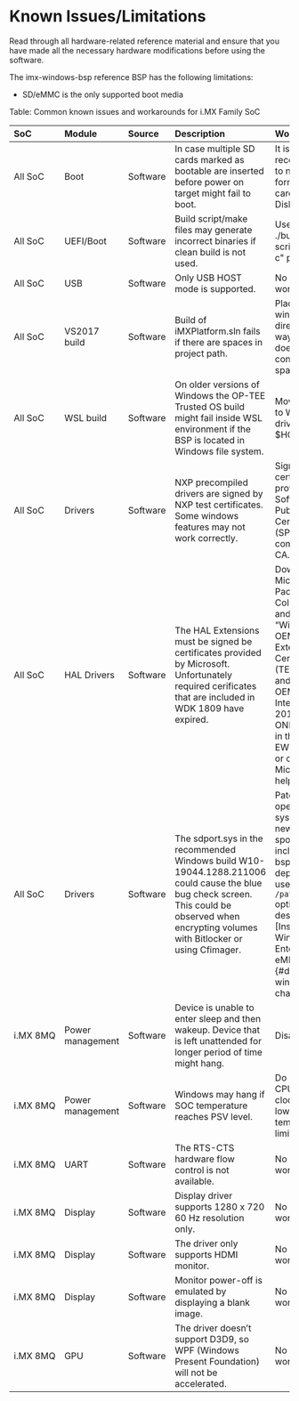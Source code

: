 ﻿Known Issues/Limitations
====

Read through all hardware-related reference material and ensure that you have made all the necessary hardware modifications before using the software.

The imx-windows-bsp reference BSP has the following limitations:
 - SD/eMMC is the only supported boot media


Table: Common known issues and workarounds for i.MX Family SoC

| SoC      | Module     | Source   | Description      | Workaround       |
|:---------|:-----------|:---------|:-----------------|:-----------------|
| All SoC  | Boot             | Software | In case multiple SD cards marked as bootable are inserted before power on target might fail to boot.                                                                                          | It is recommended to newly format the SD card using Diskpart.       |
| All SoC  | UEFI/Boot        | Software | Build script/make files may generate incorrect binaries if clean build is not used.                                                                                                           | Use ./buildme64.sh script with "-c" parametr                        |
| All SoC  | USB              | Software | Only USB HOST mode is supported.                                                                                                                                                              | No workaround                                                       |
| All SoC  | VS2017 build     | Software | Build of iMXPlatform.sln fails if there are spaces in project path.                                                                                                                           | Place the imx-windows-iot directory in way its path doesn't contain spaces. |
| All SoC  | WSL build        | Software | On older versions of Windows the OP-TEE Trusted OS build might fail inside WSL environment if the BSP is located in Windows file system.                                                      | Move sources to WSL root drive (eg. $HOME).                         |
| All SoC  | Drivers          | Software | NXP precompiled drivers are signed by NXP test certificates. Some windows features may not work correctly.                                                                                    | Sign drivers by certificate provided by Software Publisher Certificate (SPC) from a commercial CA.|
| All SoC  | HAL Drivers      | Software | The HAL Extensions must be signed be certificates provided by Microsoft. Unfortunately required cerificates that are included in WDK 1809 have expired.                                       | Download the Microsoft Kits Package from Collaborate and use the “Windows OEM HAL Extension Test Cert 2017 (TEST ONLY)” and “Windows OEM Intermediate 2017 (TEST ONLY)” found in the EWDK.iso file or contact Microsoft for help. |
| All SoC  | Drivers          | Software | The sdport.sys in the recommended Windows build W10-19044.1288.211006 could cause the blue bug check screen. This could be observed when encrypting volumes with Bitlocker or using Cfimager. | Patch the operating system with newer sport.sys included in bsp. When deploying bsp use `/patch_sdport` option as described in [Install Windows IOT Enterprise to eMMC]{#deploy-os-winpe} chapter. |
| i.MX 8MQ | Power management | Software | Device is unable to enter sleep and then wakeup. Device that is left unattended for longer period of time might hang.                                                                         | Disable sleep.                                                      |
| i.MX 8MQ | Power management | Software | Windows may hang if SOC temperature reaches PSV level.                                                                                                                                        | Do not rise CPU and GPU clock. Do not lower temperature limit.      |
| i.MX 8MQ | UART             | Software | The RTS-CTS hardware flow control is not available.                                                                                                                                           | No workaround                                                       |
| i.MX 8MQ | Display          | Software | Display driver supports 1280 x 720 60 Hz resolution only.                                                                                                                                     | No workaround                                                       |
| i.MX 8MQ | Display          | Software | The driver only supports HDMI monitor.                                                                                                                                                        | No workaround                                                       |
| i.MX 8MQ | Display          | Software | Monitor power-off is emulated by displaying a blank image.                                                                                                                                    | No workaround                                                       |
| i.MX 8MQ | GPU              | Software | The driver doesn’t support D3D9, so WPF (Windows Present Foundation) will not be accelerated.                                                                                                 | No workaround                                                       |
